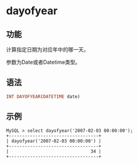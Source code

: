 # dayofyear

## 功能

计算指定日期为对应年中的哪一天。

参数为Date或者Datetime类型。

## 语法

```Haskell
INT DAYOFYEAR(DATETIME date)
```

## 示例

```Plain Text
MySQL > select dayofyear('2007-02-03 00:00:00');
+----------------------------------+
| dayofyear('2007-02-03 00:00:00') |
+----------------------------------+
|                               34 |
+----------------------------------+
```
